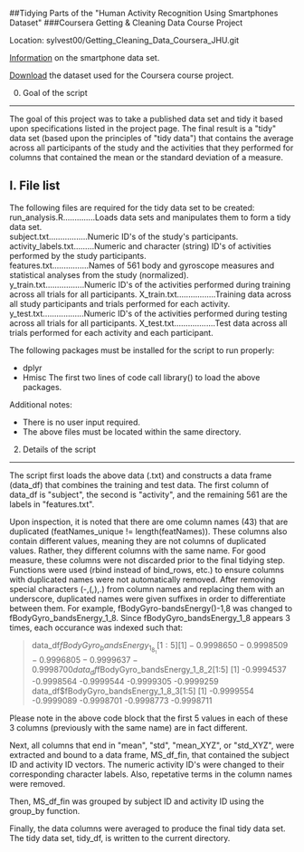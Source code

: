##Tidying Parts of the "Human Activity Recognition Using Smartphones Dataset"
###Coursera Getting & Cleaning Data Course Project

Location: sylvest00/Getting_Cleaning_Data_Coursera_JHU.git

[Information](http://archive.ics.uci.edu/ml/datasets/Human+Activity+Recognition+Using+Smartphones) on the smartphone data set.

[Download](https://d396qusza40orc.cloudfront.net/getdata%2Fprojectfiles%2FUCI%20HAR%20Dataset.zip) the dataset used for the Coursera course project.


0. Goal of the script
---------------------
The goal of this project was to take a published data set and tidy it based upon specifications listed in the project page. The final result is a "tidy" data set (based upon the principles of "tidy data") that contains the average across all participants of the study and the activities that they performed for columns that contained the mean or the standard deviation of a measure.

I. File list
------------
The following files are required for the tidy data set to be created:  
run_analysis.R..............Loads data sets and manipulates them to form a tidy data set.  
subject.txt.................Numeric ID's of the study's participants.  
activity_labels.txt.........Numeric and character (string) ID's of activities performed by the study participants.  
features.txt................Names of 561 body and gyroscope measures and statistical analyses from the study (normalized).
y_train.txt.................Numeric ID's of the activities performed during training across all trials for all participants.
X_train.txt.................Training data across all study participants and trials performed for each activity.  
y_test.txt..................Numeric ID's of the activities performed during testing across all trials for all participants.
X_test.txt..................Test data across all trials performed for each activity and each participant.

The following packages must be installed for the script to run properly:
- dplyr
- Hmisc
The first two lines of code call library() to load the above packages.

Additional notes:
- There is no user input required.
- The above files must be located within the same directory.

2. Details of the script
------------------------
The script first loads the above data (.txt) and constructs a data frame (data_df) that combines the training and test data. The first column of data_df is "subject", the second is "activity", and the remaining 561 are the labels in "features.txt".

Upon inspection, it is noted that there are ome column names (43) that are duplicated (featNames_unique != length(featNames)). These columns also contain different values, meaning they are not columns of duplicated values. Rather, they different columns with the same name. For good measure, these columns were not discarded prior to the final tidying step. Functions were used (rbind instead of bind_rows, etc.) to ensure columns with duplicated names were not automatically removed. After removing special characters (-,(,),.) from column names and replacing them with an underscore, duplicated names were given suffixes in order to differentiate between them. For example, fBodyGyro-bandsEnergy()-1,8 was changed to fBodyGyro_bandsEnergy_1_8. Since fBodyGyro_bandsEnergy_1_8 appears 3 times, each occurance was indexed such that:

> data_df$fBodyGyro_bandsEnergy_1_8_1[1:5]
[1] -0.9998650 -0.9998509 -0.9996805 -0.9999637 -0.9998700
> data_df$fBodyGyro_bandsEnergy_1_8_2[1:5]
[1] -0.9994537 -0.9998564 -0.9999544 -0.9999305 -0.9999259
> data_df$fBodyGyro_bandsEnergy_1_8_3[1:5]
[1] -0.9999554 -0.9999089 -0.9998701 -0.9998773 -0.9998711

Please note in the above code block that the first 5 values in each of these 3 columns (previously with the same name) are in fact different.

Next, all columns that end in "mean", "std", "mean_XYZ", or "std_XYZ", were extracted and bound to a data frame, MS_df_fin, that contained the subject ID and activity ID vectors. The numeric activity ID's were changed to their corresponding character labels. Also, repetative terms in the column names were removed.

Then, MS_df_fin was grouped by subject ID and activity ID using the group_by function.

Finally, the data columns were averaged to produce the final tidy data set. The tidy data set, tidy_df, is written to the current directory.